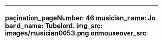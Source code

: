 ------
pagination_pageNumber: 46
musician_name: Jo
band_name: Tubelord.
img_src: images/musician0053.png
onmouseover_src: 
------